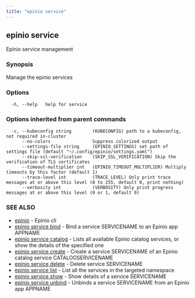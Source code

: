 ```yaml
---
title: "epinio service"
---
```

## epinio service

Epinio service management

### Synopsis

Manage the epinio services

### Options

```
  -h, --help   help for service
```

### Options inherited from parent commands

```
  -c, --kubeconfig string        (KUBECONFIG) path to a kubeconfig, not required in-cluster
      --no-colors                Suppress colorized output
      --settings-file string     (EPINIO_SETTINGS) set path of settings file (default "~/.config/epinio/settings.yaml")
      --skip-ssl-verification    (SKIP_SSL_VERIFICATION) Skip the verification of TLS certificates
      --timeout-multiplier int   (EPINIO_TIMEOUT_MULTIPLIER) Multiply timeouts by this factor (default 1)
      --trace-level int          (TRACE_LEVEL) Only print trace messages at or above this level (0 to 255, default 0, print nothing)
      --verbosity int            (VERBOSITY) Only print progress messages at or above this level (0 or 1, default 0)
```

### SEE ALSO

* [epinio](./epinio.md)	 - Epinio cli
* [epinio service bind](./epinio_service_bind.md)	 - Bind a service SERVICENAME to an Epinio app APPNAME
* [epinio service catalog](./epinio_service_catalog.md)	 - Lists all available Epinio catalog services, or show the details of the specified one
* [epinio service create](./epinio_service_create.md)	 - Create a service SERVICENAME of an Epinio catalog service CATALOGSERVICENAME
* [epinio service delete](./epinio_service_delete.md)	 - Delete service SERVICENAME
* [epinio service list](./epinio_service_list.md)	 - List all the services in the targeted namespace
* [epinio service show](./epinio_service_show.md)	 - Show details of a service SERVICENAME
* [epinio service unbind](./epinio_service_unbind.md)	 - Unbinds a service SERVICENAME from an Epinio app APPNAME

